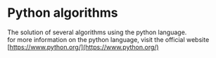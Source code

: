 # Python algorithms
The solution of several algorithms using the python language.  
for more information on the python language, visit the official website [https://www.python.org/](https://www.python.org/)
